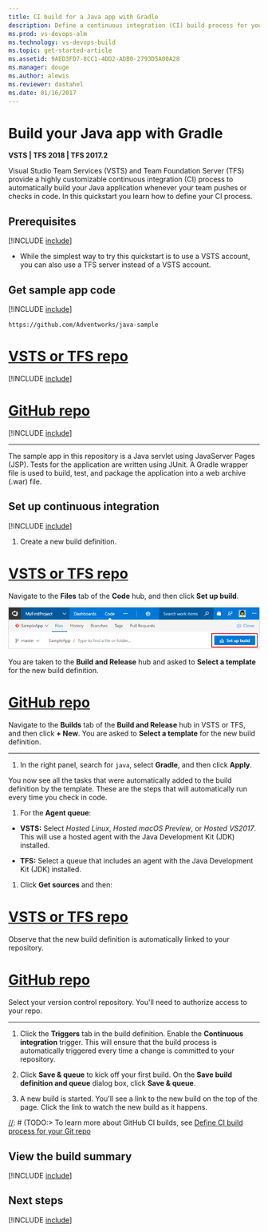 ```yaml
---
title: CI build for a Java app with Gradle
description: Define a continuous integration (CI) build process for your Java app with Gradle in VSTS or Team Foundation Server
ms.prod: vs-devops-alm
ms.technology: vs-devops-build
ms.topic: get-started-article
ms.assetid: 9AED3FD7-8CC1-4DD2-ADB0-2793D5A00A28
ms.manager: douge
ms.author: alewis
ms.reviewer: dastahel
ms.date: 01/16/2017
---
```

[//]: # (monikerRange: '>= tfs-2017')

# Build your Java app with Gradle

**VSTS | TFS 2018 | TFS 2017.2**

Visual Studio Team Services (VSTS) and Team Foundation Server (TFS) provide a highly customizable continuous integration (CI) process to automatically build your Java application whenever your team pushes or checks in code. In this quickstart you learn how to define your CI process.

## Prerequisites

[!INCLUDE [include](../../_shared/ci-cd-prerequisites-vsts.md)]

* While the simplest way to try this quickstart is to use a VSTS account, you can also use a TFS server instead of a VSTS account.

## Get sample app code

[!INCLUDE [include](../_shared/get-sample-code-intro.md)]

```
https://github.com/Adventworks/java-sample
```

# [VSTS or TFS repo](#tab/vsts)

[!INCLUDE [include](../_shared/get-sample-code-vsts-tfs-2017-update-2.md)]

# [GitHub repo](#tab/github)

[!INCLUDE [include](../_shared/get-sample-code-github.md)]

---

The sample app in this repository is a Java servlet using JavaServer Pages (JSP). Tests for the application are written using JUnit. A Gradle wrapper file is used to build, test, and package the application into a web archive (.war) file.

## Set up continuous integration

[!INCLUDE [include](../../_shared/ci-quickstart-intro.md)]

[//]: # (TODO: Restore use of includes when we get support for using them in a list.)

1. Create a new build definition.

 # [VSTS or TFS repo](#tab/vsts)

 Navigate to the **Files** tab of the **Code** hub, and then click **Set up build**.

 ![Screenshot showing button to set up build for a repository](../_shared/_img/set-up-first-build-from-code-hub.png)

 You are taken to the **Build and Release** hub and asked to **Select a template** for the new build definition.

 # [GitHub repo](#tab/github)

 Navigate to the **Builds** tab of the **Build and Release** hub in VSTS or TFS, and then click **+ New**. You are asked to **Select a template** for the new build definition.

 ---

1. In the right panel, search for `java`, select **Gradle**, and then click **Apply**.

 You now see all the tasks that were automatically added to the build definition by the template. These are the steps that will automatically run every time you check in code.

1. For the **Agent queue**:

 * **VSTS:** Select _Hosted Linux_, _Hosted macOS Preview_, or _Hosted VS2017_. This will use a hosted agent with the Java Development Kit (JDK) installed.

 * **TFS:** Select a queue that includes an agent with the Java Development Kit (JDK) installed.

1. Click **Get sources** and then:

 # [VSTS or TFS repo](#tab/vsts)

 Observe that the new build definition is automatically linked to your repository.

 # [GitHub repo](#tab/github)

 Select your version control repository. You'll need to authorize access to your repo.

 ---

1. Click the **Triggers** tab in the build definition. Enable the **Continuous integration** trigger. This will ensure that the build process is automatically triggered every time a change is committed to your repository.

1. Click **Save & queue** to kick off your first build. On the **Save build definition and queue** dialog box, click **Save & queue**.

1. A new build is started. You'll see a link to the new build on the top of the page. Click the link to watch the new build as it happens.

[//]: # (TODO:> [!TIP])
[//]: # (TODO:> To learn more about GitHub CI builds, see [Define CI build process for your Git repo](#)

## View the build summary

[!INCLUDE [include](../_shared/view-build-summary.md)]

## Next steps

[!INCLUDE [include](../_shared/ci-web-app-next-steps.md)]
